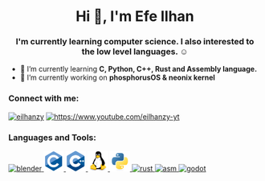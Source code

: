 <h1 align="center">Hi 👋, I'm Efe Ilhan</h1>
<h3 align="center">I'm currently learning computer science. I also interested to the low level languages. ☺️</h3>

- 🌱 I’m currently learning **C, Python, C++, Rust and Assembly language.**
- 🔭 I’m currently working on **phosphorusOS & neonix kernel**

<h3 align="left">Connect with me:</h3>
<a href="https://instagram.com/eilhanzy" target="blank"><img align="center" src="https://raw.githubusercontent.com/rahuldkjain/github-profile-readme-generator/master/src/images/icons/Social/instagram.svg" alt="eilhanzy" height="30" width="40" /></a>
<a href="https://www.youtube.com/@eilhanzy-yt" target="blank"><img align="center" src="https://raw.githubusercontent.com/rahuldkjain/github-profile-readme-generator/master/src/images/icons/Social/youtube.svg" alt="https://www.youtube.com/eilhanzy-yt" height="30" width="40" /></a>
<p align="left">
</p>

<h3 align="left">Languages and Tools:</h3>
<p align="left"> <a href="https://www.blender.org/" target="_blank" rel="noreferrer"> <img src="https://download.blender.org/branding/community/blender_community_badge_white.svg" alt="blender" width="40" height="40"/> </a> <a href="https://www.cprogramming.com/" target="_blank" rel="noreferrer"> <img src="https://raw.githubusercontent.com/devicons/devicon/master/icons/c/c-original.svg" alt="c" width="40" height="40"/> </a> <a href="https://www.w3schools.com/cpp/" target="_blank" rel="noreferrer"> <img src="https://raw.githubusercontent.com/devicons/devicon/master/icons/cplusplus/cplusplus-original.svg" alt="cplusplus" width="40" height="40"/> </a> <a href="https://www.linux.org/" target="_blank" rel="noreferrer"> <img src="https://raw.githubusercontent.com/devicons/devicon/master/icons/linux/linux-original.svg" alt="linux" width="40" height="40"/> </a> <a href="https://www.python.org" target="_blank" rel="noreferrer"> <img src="https://raw.githubusercontent.com/devicons/devicon/master/icons/python/python-original.svg" alt="python" width="40" height="40"/> </a> <a href="https://www.rust-lang.org" target="_blank" rel="noreferrer"> <img src="https://upload.wikimedia.org/wikipedia/commons/thumb/d/d5/Rust_programming_language_black_logo.svg/800px-Rust_programming_language_black_logo.svg.png" alt="rust" width="40" height="40"/> </a> 
<a href="https://en.wikipedia.org/wiki/Assembly_language" target="_blank" rel="noreferrer"> <img src="https://miro.medium.com/v2/resize:fit:512/0*WSCjl7hy91pVi9y4.jpg" alt="asm" width="40" height="40"/> </a>
<a href="https://godotengine.org/" target="_blank" rel="noreferrer"> <img src="https://godotengine.org/assets/press/icon_color_outline.png" alt="godot" width="40" height="40"/> </a>
</p>

 
